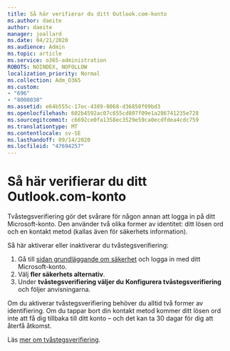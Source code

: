 ```yaml
---
title: Så här verifierar du ditt Outlook.com-konto
ms.author: daeite
author: daeite
manager: joallard
ms.date: 04/21/2020
ms.audience: Admin
ms.topic: article
ms.service: o365-administration
ROBOTS: NOINDEX, NOFOLLOW
localization_priority: Normal
ms.collection: Adm_O365
ms.custom:
- "696"
- "8000030"
ms.assetid: e64b555c-17ec-4389-8068-d36850f09bd3
ms.openlocfilehash: 602b4592ac07c655cd807f09e1a286741235e728
ms.sourcegitcommit: c6692ce0fa1358ec3529e59ca0ecdfdea4cdc759
ms.translationtype: MT
ms.contentlocale: sv-SE
ms.lasthandoff: 09/14/2020
ms.locfileid: "47694257"
---
```

# <a name="how-to-verify-your-outlookcom-account"></a>Så här verifierar du ditt Outlook.com-konto

Tvåstegsverifiering gör det svårare för någon annan att logga in på ditt Microsoft-konto. Den använder två olika former av identitet: ditt lösen ord och en kontakt metod (kallas även för säkerhets information).
  
Så här aktiverar eller inaktiverar du tvåstegsverifiering:
  
1. Gå till [sidan grundläggande om säkerhet](https://go.microsoft.com/fwlink/?linkid=842325) och logga in med ditt Microsoft-konto.
2. Välj **fler säkerhets alternativ**.
3. Under **tvåstegsverifiering väljer du** **Konfigurera tvåstegsverifiering** och följer anvisningarna.

Om du aktiverar tvåstegsverifiering behöver du alltid två former av identifiering. Om du tappar bort din kontakt metod kommer ditt lösen ord inte att få dig tillbaka till ditt konto – och det kan ta 30 dagar för dig att återfå åtkomst.
  
Läs [mer om tvåstegsverifiering](https://go.microsoft.com/fwlink/?linkid=872270).
  